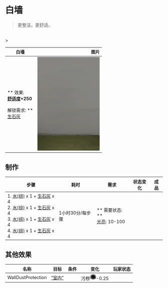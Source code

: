 # 白墙  
> 更整洁，更舒适。  
<br>  
>   
  
  白墙  |   图片   
 ----  |  ----:   
 ** 效果: **<br>[舒适度](Comfort.md)+250<br><br>** 解锁需求: **<br>[生石灰](Quicklime.md)  |  <img decoding="async" src="Sprite/WhiteWashedWalls.png" href="a.md" style="max-width:300px;max-height:300px;">   
  
## 制作  
步骤  |  耗时  |  需求  |  状态变化  |  成品  
----  |  ----  |  ----  |  ----  |  ----  
1. [水(组)](GpTag_WaterAny.md) x 1 + [生石灰](Quicklime.md) x 4<br>2. [水(组)](GpTag_WaterAny.md) x 1 + [生石灰](Quicklime.md) x 4<br>3. [水(组)](GpTag_WaterAny.md) x 1 + [生石灰](Quicklime.md) x 4<br>4. [水(组)](GpTag_WaterAny.md) x 1 + [生石灰](Quicklime.md) x 4  |  1小时30分/每步骤  |  ** 需要状态: **<br>[光亮](Light.md): 10-100  |    |    
## 其他效果  
名称  |  目标  |  条件  |  变化  |  玩家状态  
----  |  ----  |  ----  |  ----  |  ----  
WallDustProtection  |  [“室内”](tag_EnvIndoors.md)  |    |  污秽<img decoding="async" src="Sprite/Dirt4.png" href="a.md" style="max-width:20px;max-height:20px;">-0.25  |    
